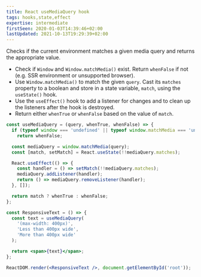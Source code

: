 ```yaml
---
title: React useMediaQuery hook
tags: hooks,state,effect
expertise: intermediate
firstSeen: 2020-01-03T14:39:46+02:00
lastUpdated: 2021-10-13T19:29:39+02:00
---
```


Checks if the current environment matches a given media query and returns the appropriate value.

- Check if `Window` and `Window.matchMedia()` exist. Return `whenFalse` if not (e.g. SSR environment or unsupported browser).
- Use `Window.matchMedia()` to match the given `query`. Cast its `matches` property to a boolean and store in a state variable, `match`, using the `useState()` hook.
- Use the `useEffect()` hook to add a listener for changes and to clean up the listeners after the hook is destroyed.
- Return either `whenTrue` or `whenFalse` based on the value of `match`.

```jsx
const useMediaQuery = (query, whenTrue, whenFalse) => {
  if (typeof window === 'undefined' || typeof window.matchMedia === 'undefined')
    return whenFalse;

  const mediaQuery = window.matchMedia(query);
  const [match, setMatch] = React.useState(!!mediaQuery.matches);

  React.useEffect(() => {
    const handler = () => setMatch(!!mediaQuery.matches);
    mediaQuery.addListener(handler);
    return () => mediaQuery.removeListener(handler);
  }, []);

  return match ? whenTrue : whenFalse;
};
```

```jsx
const ResponsiveText = () => {
  const text = useMediaQuery(
    '(max-width: 400px)',
    'Less than 400px wide',
    'More than 400px wide'
  );

  return <span>{text}</span>;
};

ReactDOM.render(<ResponsiveText />, document.getElementById('root'));
```
